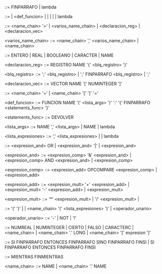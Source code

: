 
<statements> ::= <statement> FINPARRAFO <statements> | lambda

<statement> ::= <asignacion> | <def_funcion>  | <condicional> | <bucle> | <declaracion> | <expresion> | lambda

<declaracion> ::= <tipo> <name_chain> '=' <expresion> | <tipo> <varios_name_chain> | <declaracion_reg> | <declaracion_vec>

<varios_name_chain> ::= <name_chain> ',' <varios_name_chain> | <name_chain>

<tipo> ::= ENTERO | REAL | BOOLEANO | CARACTER | NAME

<declaracion_reg> ::= REGISTRO NAME '{' <blq_registro> '}'

<blq_registro> ::= <declaracion> ';' <blq_registro> | <declaracion> ';' FINPARRAFO <blq_registro> | <declaracion> ';' 

<declaracion_vec> ::= VECTOR <tipo> NAME '[' NUMINTEGER ']'

<asignacion> ::= <name_chain> '=' <expresion> | <name_chain> '[' <expresion> ']' '=' <expresion>

<def_funcion> ::= FUNCION NAME '(' <lista_args> ')' ':' <tipo> '{' FINPARRAFO <statements_func> '}'

<statements_func> ::= <statements> DEVOLVER <expresion>

<lista_args> ::= <tipo> NAME ',' <lista_args> | <tipo> NAME | lambda

<lista_expresiones> ::= <expresion> ',' <lista_expresiones> | <expresion> | lambda

<expresion> ::= <expresion_and> OR <expresion> | <expresion_and> '|' <expresion> | <expresion_and>

<expresion_and> ::= <expresion_comp> '&' <expresion_and> |<expresion_comp> AND <expresion_and> | <expresion_comp>

<expresion_comp> ::= <expresion_add> OPCOMPARE <expresion_comp> | <expresion_add>

<expresion_add> ::= <expresion_mult> '+' <expresion_add> | <expresion_mult> '-' <expresion_add> | <expresion_mult> 

<expresion_mult> ::= <factor> '*' <expresion_mult> | <factor> '/' <expresion_mult> | <factor>

<factor> ::= '(' <expresion> ')' | <valor> | <name_chain> '(' <lista_expresiones> ')' | <operador_unario> <factor>

<operador_unario> ::= '-' | NOT | '!'

<valor> ::= NUMREAL | NUMINTEGER | CIERTO | FALSO | CARACTERC | <name_chain> | <name_chain> '.' LONG | <name_chain> '[' expresion ']'

<condicional> ::= SI <expresion> FINPARRAFO ENTONCES FINPARRAFO <statements> SINO FINPARRAFO <statements> FINSI | SI <expresion> FINPARRAFO ENTONCES FINPARRAFO <statements> FINSI

<bucle> ::= MIENTRAS <expresion> <statements> FINMIENTRAS 

<name_chain> ::= NAME | <name_chain> '.' NAME 